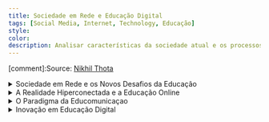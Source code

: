 ```yaml
---
title: Sociedade em Rede e Educação Digital
tags: [Social Media, Internet, Technology, Educação]
style: 
color: 
description: Analisar características da sociedade atual e os processos que aí imbricam, ancoradas, sobretudo, na análise de Manuel Castells, a qual não só procura  dar conta das mudanças sociais ocorridas no final do século XX, como também pretende analisar os desafios que as referidas mudanças implicam a nível da criação de novos ecossistemas educacionais.
---
```


[comment]:Source: [Nikhil Thota](https://medium.com/@nikhilthota/digital-minimalism-ac083064b4e4)

<details>

<summary> Sociedade em Rede e os Novos Desafios da Educação </summary>

## Características da Sociedade em Rede


<img src="https://cssr.github.io/educacao_digital/assets/img1.png" alt="Características da Sociedade em Rede" style="width:70%;"/>

<p>A sociedade em rede, como descrita por Manuel Castells, é marcada por uma revolução tecnológica centrada nas tecnologias de informação e comunicação. Essa transformação impacta profundamente a forma como vivemos, trabalhamos e nos relacionamos. A globalização e a conectividade passaram a moldar não apenas as interações sociais, mas também os processos econômicos e culturais. Nesse contexto, o conhecimento e a informação assumem um papel central, sendo usados de forma imediata para gerar novos saberes e inovações. Isso deu origem ao que chamamos de "sociedade de aprendizagem", onde pensar criticamente, aprender continuamente e inovar são habilidades essenciais.</p>

<p>As tecnologias digitais têm uma influência abrangente em praticamente todos os aspectos da existência humana, desde o trabalho até as relações pessoais. Essa sociedade emergente é caracterizada por uma flexibilidade impressionante, onde mudanças e adaptações são constantes. Além disso, a conectividade permanente permite que barreiras de tempo e espaço desapareçam, tornando possível a colaboração e o acesso à informação em escala global, a qualquer momento.</p>

<p>Um dos traços mais marcantes dessa nova era é o conceito de "virtualidade real", em que a realidade se mistura com ambientes virtuais, criando uma nova maneira de experimentar o mundo. Nesse contexto, redes digitais não são apenas ferramentas, mas um elemento central que organiza funções sociais, culturais e econômicas. Elas possibilitam que as pessoas se conectem e desconectem de diferentes espaços e grupos, criando novas identidades e formas de pertencimento.</p>

<p>Em resumo, a sociedade em rede não apenas transformou como interagimos, mas também redefiniu a maneira como nos enxergamos dentro desse fluxo constante de informações, conexões e mudanças. Essa nova realidade exige habilidades de adaptação, pensamento crítico e aprendizagem contínua para que possamos navegar nesse cenário dinâmico e imprevisível.</p>


## Impactos Educativos

<img src="https://cssr.github.io/educacao_digital/assets/img2.png" alt="Impactos Educativos" style="width:70%;"/>

<p>A sociedade em rede trouxe desafios e oportunidades significativas para a educação. Os modelos tradicionais de ensino, centrados em currículos rígidos e métodos pré-digitais, já não conseguem atender às demandas de um mundo conectado e em constante transformação. É essencial repensar a forma como ensinamos e aprendemos, integrando os espaços digitais às práticas pedagógicas. Isso vai além de usar tecnologias como ferramentas de apoio; trata-se de criar ambientes educativos que incentivem a colaboração, a criatividade e a conexão com o mundo real.</p>

<p>Nesse cenário, o papel do professor também está se transformando. Mais do que transmitir conhecimento, ele deve atuar como um facilitador, ajudando os estudantes a desenvolverem autonomia, pensamento crítico e capacidade de resolver problemas. Para isso, a formação contínua dos educadores é indispensável, garantindo que eles estejam preparados para explorar ao máximo as potencialidades das novas tecnologias.</p>

<p>A educação precisa ir além de simplesmente preparar os alunos para o mercado de trabalho. Ela deve formar cidadãos globais, capazes de navegar em um mundo de incertezas, onde a capacidade de aprender ao longo da vida se torna crucial. Habilidades como pensamento crítico, adaptabilidade, criatividade e resolução de problemas complexos são agora fundamentais. Essa nova abordagem educacional exige não apenas novas tecnologias, mas também pedagogias inovadoras que coloquem o estudante no centro do processo de aprendizagem.</p>

<p>Portanto, a transformação da educação na sociedade em rede não se limita à adoção de ferramentas digitais. É uma mudança de mentalidade, que redefine os papéis de professores e estudantes, além de exigir currículos flexíveis e abertos à colaboração e ao aprendizado contínuo. A escola deve se tornar um espaço onde as competências do século XXI possam ser desenvolvidas, preparando os indivíduos para viver e prosperar em um mundo cada vez mais interconectado.</p>

</details>

<details>

<summary> A Realidade Hiperconectada e a Educação Online </summary>
<br>
<br>

<h3>Comunidades Virtuais de Aprendizagem e Competências-Chave para o Século XXI no Ensino Superior a Distância</h3>

<br>
Este artigo tem como premisa dois conceitos principais:
<br>
<p>1. Sociedade em rede: A integração das tecnologias digitais está a transformar os paradigmas educacionais, exigindo competências transversais como resolução de problemas e trabalho colaborativo.</p>
<p>2. Modelos pedagógicos: O Modelo Pedagógico Virtual da Universidade Aberta centra-se no estudante e na interacção flexível em ambientes digitais. O Community Inquiry destaca três elementos fundamentais: presença cognitiva, presença social e presença de ensino.</p>

---

<h4>Sumários dos resultados:</h4>
<br>
<p>1. Primeira actividade:</p>
<ul>
<li>Os estudantes realizaram análises estatísticas em fóruns orientados pela docente.</li>
<li> A docente teve um papel predominante no início, promovendo compromisso e criando a base para a comunidade.</li>
</ul>

<p>2. Segunda actividade:</p>
<ul>
<li>Incluiu discussões em fóruns e trabalhos individuais.</li>
<li>interação entre os estudantes aumentou, com menor dependência da docente.</li>
</ul>

<p>3. Terceira actividade:</p>
<ul>
<li>Trabalho em grupo com fóruns dedicados.</li>
<li> Estudantes demonstraram maior autonomia, organização e coesão dentro dos grupos.</li>
</ul>

---

<h4>Conclusões:</h4>
<br>
<p>As comunidades virtuais de aprendizagem podem fomentar competências-chave, incluindo:</p>
<ul>
<li>Comunicação e Colaboração: Promovidas por interações frequentes em fóruns.</li>
<li>Pensamento Crítico e Criatividade: Estimulados pela resolução de problemas e troca de ideias.</li>
<li>Autonomia: Observada na crescente responsabilidade dos estudantes no próprio aprendizado.</li>
</ul>
<p>O papel do professor evolui de guia para facilitador, enquanto os estudantes assumem liderança em seu processo de aprendizagem.</p>
<p>O uso de ambientes digitais melhora a motivação, engajamento e estrutura de apoio ao aprendizado.</p>
<p>O artigo reforça que as comunidades virtuais podem transformar a educação a distância, promovendo não apenas aquisição de conhecimento, mas também habilidades essenciais para o século XXI. Essa abordagem requer mudanças pedagógicas e tecnológicas para criar ecossistemas educacionais mais colaborativos e inclusivos.</p>

<br>
<br>
<h3>Educação OnLIFE: a dimensão ecológica das arquiteturas digitais de aprendizagem</h3>
<br>
Este artigo foca-se em três pontos principais:
<br>
<p>1. Educação OnLIFE e Realidade Hiperconectada: A distinção entre o real e o virtual não é clara e totalmente separada, criando um ambiente onde humanos, algoritmos, objetos e dados coexistem e interagem; As tecnologias digitais deixam de ser ferramentas e passam a ser forças ambientais, moldando as percepções de realidade e as interações.</p>
<br>
<p>2. Ecossistemas Informativos e Conectividade: A digitalização conecta pessoas, objectos e biodiversidade, criando uma "internet of things" que redefine o conceito de ambiente; Surge uma nova ecologia onde humanos e tecnologias coexistem em interdependência, criando um habitat híbrido.</p>
<br>
<p>3. Educação como Ecossistema: Enfatiza a necessidade de superar paradigmas educacionais antropocêntricos, desenvolvendo metodologias conectivas e criativas. </p>
<br>
<p>4. Desafios Educacionais: A pandemia de Covid-19 destacou a falta de competências digitais em ambos professores e estudantes, evidenciando a necessidade de repensar as práticas pedagógicas; A transposição de práticas presenciais para o meio digital é insuficiente. É necessário adotar pedagogias inovadoras que aproveitem as potencialidades das tecnologias digitais.</p>
<br>
<p>5. Abordagens Interpretativas:</p>
<ul>
<li>Uso: Tecnologias como ferramentas para apoio.</li>
<li>Apropriação: Foco em inteligência coletiva e empoderamento.</li>
<li>Acoplamento: Interações recíprocas entre humanos e não humanos, promovendo ecossistemas inteligentes e conectivos.</li>
</ul>
<br>
<p>Educação como Transformação: A Educação OnLIFE propõe uma mudança de percepção, superando o dualismo entre offline e online e adotando metodologias que integrem o digital como parte do processo educacional; A aprendizagem torna-se uma construção colaborativa, impulsionada por tecnologias e redes em constante transformação.</p>
<p>A Educação OnLIFE representa um paradigma emergente que integra tecnologias digitais, sustentabilidade e inovação pedagógica. Essa abordagem requer um repensar profundo da educação, incorporando redes interativas e ecossistemas híbridos que transcendem as práticas tradicionais.</p>

<h4>Considerações:</h4>
<br>
<ul>
<li> Educação Híbrida e Flexível: O conceito de Educação OnLIFE é inovador, mas o foco em práticas conectivas e ecossistemas não contempla suficientemente o papel do aprendizado móvel, microcertificações e lifelong learning em um mundo onde a educação é cada vez mais personalizada e on-demand.</li>
<li>Covid-19: Durante a pandemia, muitos dos desafios mencionados nos artigos, como a falta de competências digitais e a adaptação às tecnologias, foram acelerados. No entanto, a experiência global com educação remota destacou limitações importantes não abordadas:</li>
<ul>
<li>Fadiga digital entre alunos e professores.</li>
<li>Desigualdades de acesso que permanecem um problema significativo.</li>
<li>imitações no uso de plataformas convencionais, que muitas vezes são meras reproduções do modelo presencial.</li>
</ul>
<li>Tecnologias Emergentes:</li>
<ul>
<li>Realidade Virtual e Aumentada: O potencial da XR (Extended Reality) para simulações e experiências práticas em disciplinas técnicas ou criativas está significativamente subestimado.</li>
<li>Gamificação e Metaverso: A gamificação e os mundos virtuais também são mais centrais nas discussões educacionais atuais do que o conceito genérico de "ambientes conectivos" explorado nos artigos.</li>
</ul>
</ul>


</details>


<details>

<summary> O Paradigma da Educomunicaçao </summary>

<br>

<h3> Comparação entre o Paradigma da Educomunicação e os MOOCs </h3>

<br>

<p>1. Abordagens: Filosofia e Objetivo</p>

<ul>
<li>Educomunicação:
  <ul>
  <li>Filosofia: Centra-se no diálogo, na interação e na participação ativa, valorizando a co-construção do conhecimento e a reflexão crítica.</li>
  <li>Objetivo: Democratizar a educação e promover o letramento comunicacional, utilizando meios e tecnologias para empoderar os participantes e fomentar cidadania.</li>
  </ul>
</li>

<li>MOOCs:
  <ul>
  <li>Filosofia: Baseiam-se na democratização do acesso à educação de qualidade, muitas vezes disponibilizando conteúdos de instituições de renome para um público alargado.</li>
  <li>Objetivo: Tornar o ensino acessível a todos, independentemente da localização geográfica ou contexto socioeconómico, promovendo a aprendizagem autodirigida.</li>
  </ul>
</li>

<li>Comparação:
  <ul>
  <li>Ambas valorizam o uso de tecnologias para alargar o acesso à educação.</li>
  <li>A Educomunicação enfatiza a participação ativa e crítica, enquanto os MOOCs, especialmente nos seus primórdios, focavam mais na disseminação de conteúdos (com menor ênfase na interação).</li>
  </ul>
</li>
</ul>

---

## 2. Metodologias e Práticas

<ul>
<li>Educomunicação:
  <ul>
  <li>Propõe a produção colaborativa de conteúdos mediáticos, análise crítica de materiais e diálogo contínuo entre educadores e aprendentes.</li>
  <li>Integra metodologias ativas com diversas linguagens (texto, áudio, vídeo) para construir conhecimento de forma coletiva.</li>
  </ul>
</li>

<li>MOOCs:
  <ul>
  <li>Oferecem conteúdos estruturados, como vídeos, leituras e questionários, muitas vezes complementados com fóruns para interação entre os participantes.</li>
  <li>Utilizam plataformas escaláveis, mas com menor interação personalizada (especialmente nos modelos iniciais).</li>
  </ul>
</li>

<li>Comparação:
  <ul>
  <li>A Educomunicação favorece processos mais horizontais e colaborativos, enquanto os MOOCs frequentemente seguem um modelo mais linear e autodirigido.</li>
  </ul>
</li>
</ul>

---

## 3. Vantagens

<ul>
<li>Educomunicação:
  <ul>
  <li>Promove competências como pensamento crítico, criatividade e letramento mediático.</li>
  <li>Incentiva a construção de conhecimento adaptado a realidades locais e culturais.</li>
  <li>Facilita a criação de comunidades de aprendizagem inclusivas.</li>
  </ul>
</li>

<li>MOOCs:
  <ul>
  <li>Acessibilidade global: Permitem que milhões de pessoas acedam a cursos de instituições de renome.</li>
  <li>Flexibilidade: Possibilitam que os aprendentes estudem ao seu ritmo.</li>
  <li>Custo reduzido ou gratuito: Tornam a educação mais acessível financeiramente.</li>
  </ul>
</li>

<li>Comparação:
  <ul>
  <li>A Educomunicação tem um impacto mais profundo na formação de cidadãos críticos e participativos, enquanto os MOOCs democratizam o acesso a conhecimentos especializados.</li>
  </ul>
</li>
</ul>

---

## 4. Desafios

<ul>
<li>Educomunicação:
  <ul>
  <li>Exige formação de educadores para práticas colaborativas e uso de ferramentas digitais.</li>
  <li>Enfrenta limitações de infraestrutura tecnológica em regiões menos desenvolvidas.</li>
  <li>É difícil de escalar devido à sua natureza interativa e personalizada.</li>
  </ul>
</li>

<li>MOOCs:
  <ul>
  <li>Alta taxa de abandono: Muitos participantes não completam os cursos.</li>
  <li>Interação limitada: Especialmente em MOOCs massivos, o feedback personalizado é escasso.</li>
  <li>Foco inicial em conteúdos: Com menor atenção às práticas críticas ou culturais.</li>
  </ul>
</li>

<li>Comparação:
  <ul>
  <li>A Educomunicação enfrenta desafios de escalabilidade, enquanto os MOOCs têm dificuldades em promover o envolvimento e a interação significativa.</li>
  </ul>
</li>
</ul>

---

## 5. Impacto Social

<ul>
<li>Educomunicação:
  <ul>
  <li>Dá prioridade à inclusão cultural e social, permitindo que os aprendentes se vejam como agentes ativos no processo de aprendizagem.</li>
  <li>Valoriza práticas educativas contextualizadas e adaptadas às realidades locais.</li>
  </ul>
</li>

<li>MOOCs:
  <ul>
  <li>Democratizam o acesso ao conhecimento, mas frequentemente refletem uma perspetiva globalizada, às vezes desvinculada de realidades locais.</li>
  <li>Podem perpetuar desigualdades, uma vez que o acesso à internet de qualidade e o letramento digital são pré-requisitos.</li>
  </ul>
</li>

<li>Comparação:
  <ul>
  <li>A Educomunicação tem um impacto social mais profundo em comunidades locais, enquanto os MOOCs têm maior alcance, mas carecem de contextualização.</li>
  </ul>
</li>
</ul>

---

<p>Conclusão</p>

<p>Enquanto o Paradigma da Educomunicação privilegia a interação crítica e colaborativa em contextos educacionais mediados pela comunicação, os MOOCs são mais voltados para a disseminação em larga escala de conteúdos educacionais. Ambas as abordagens têm pontos fortes e desafios, mas podem complementar-se: os MOOCs poderiam adotar práticas educomunicativas para aumentar a interação e o envolvimento, enquanto a Educomunicação poderia beneficiar-se de estratégias de escalabilidade inspiradas nos MOOCs.</p>


</details>

<details>

<summary> Inovação em Educação Digital </summary>

</details>